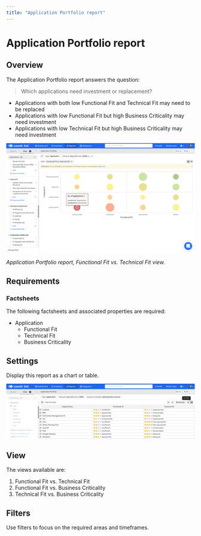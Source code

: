 ```yaml
---
title: "Application Portfolio report"
---
```


# Application Portfolio report

## Overview

The Application Portfolio report answers the question:

>Which applications need investment or replacement?

- Applications with both low Functional Fit and Technical Fit may need to be replaced
- Applications with low Functional Fit but high Business Criticality may need investment
- Applications with low Technical Fit but high Business Criticality may need investment

![](../assets/images/application-portfolio.png)  

*Application Portfolio report, Functional Fit vs. Technical Fit view.*

## Requirements

### Factsheets

The following factsheets and associated properties are required:

- Application
    - Functional Fit
    - Technical Fit
    - Business Criticality

<!--
### Tags 

No tags are required for this report.

### Other requirements

No other requirements
-->

## Settings

Display this report as a chart or table. 

![](../assets/images/application-portfolio-table.png)  

## View

The views available are:

1. Functional Fit vs. Technical Fit 
1. Functional Fit vs. Business Criticality 
1. Technical Fit vs. Business Criticality 
## Filters

Use filters to focus on the required areas and timeframes.

<!--
#### Editing

This report cannot be edited
--> 
